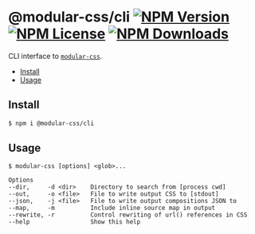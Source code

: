 @modular-css/cli  [![NPM Version](https://img.shields.io/npm/v/@modular-css/cli.svg)](https://www.npmjs.com/package/@modular-css/cli) [![NPM License](https://img.shields.io/npm/l/@modular-css/cli.svg)](https://www.npmjs.com/package/@modular-css/cli) [![NPM Downloads](https://img.shields.io/npm/dm/@modular-css/cli.svg)](https://www.npmjs.com/package/@modular-css/cli)
===========

CLI interface to [`modular-css`](https://github.com/tivac/modular-css).

- [Install](#install)
- [Usage](#usage)

## Install

```bash
$ npm i @modular-css/cli
```

## Usage

```
$ modular-css [options] <glob>...

Options
--dir,     -d <dir>    Directory to search from [process cwd]
--out,     -o <file>   File to write output CSS to [stdout]
--json,    -j <file>   File to write output compositions JSON to
--map,     -m          Include inline source map in output
--rewrite, -r          Control rewriting of url() references in CSS
--help                 Show this help
```
